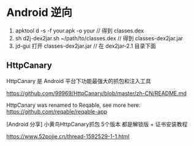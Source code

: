 # Android 逆向

1. apktool d -s -f your.apk -o your // 得到 classes.dex
2. sh d2j-dex2jar.sh ~/path/to/classes.dex // 得到 classes-dex2jar.jar
3. jd-gui 打开 classes-dex2jar.jar // 在 dex2jar-2.1 目录下面

## HttpCanary

HttpCanary 是 Android 平台下功能最强大的抓包和注入工具

https://github.com/99969/HttpCanary/blob/master/zh-CN/README.md

HttpCanary was renamed to Reqable, see more here: https://github.com/reqable/reqable-app

[Android 分享] 小黄鸟HttpCanary抓包 5个版本 都是解锁版 + 证书安装教程

https://www.52pojie.cn/thread-1592529-1-1.html